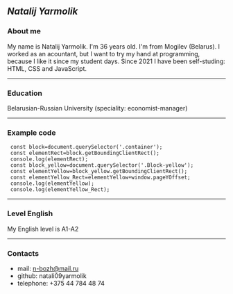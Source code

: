 ## ***Natalij Yarmolik*** ##

### About me ###

 My name is Natalij Yarmolik. I'm 36 years old. I'm from Mogilev (Belarus). I worked as an acountant, but I want to try my hand at programming, because I like it since my student days. Since 2021 I have been self-studing: HTML, CSS and JavaScript.

 ---
### Education ###

Belarusian-Russian University (speciality: economist-manager)

---
### Example code ###

     const block=document.querySelector('.container');
     const elementRect=block.getBoundingClientRect();
     console.log(elementRect);
     const block_yellow=document.querySelector('.Block-yellow');
     const elementYellow=block_yellow.getBoundingClientRect();
     const elementYellow_Rect=elementYellow+window.pageYOffset;
     console.log(elementYellow);
     console.log(elementYellow_Rect);

---
### Level English ###

My English level is A1-A2

---
### Contacts ####

- mail: n-bozh@mail.ru
- github: natali09yarmolik
- telephone: +375 44 784 48 74



